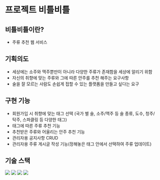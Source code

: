 # 프로젝트 비틀비틀

## 비틀비틀이란?

- 주류 추천 웹 서비스  

## 기획의도

- 세상에는 소주와 맥주뿐만이 아니라 다양한 주류가 존재함을 세상에 알리기 위함
- 자신의 취향에 맞는 주류와 그에 따른 안주를 추천 해주는 요구사항
- 술을 잘 모르는 사람도 손쉽게 접할 수 있는 플랫폼을 만들고 싶다는 요구

## 구현 기능

- 회원가입 시 취향에 맞는 태그 선택
(국가 별 술, 소주/맥주 등 술 종류, 도수, 청주/탁주, 스파클링 등 다양한 태그)
- 태그에 따른 주류 추천 기능
- 추천받은 주류와 어울리는 안주 추천 기능
- 관리자용 공지사항 CRUD
- 관리자용 주류 게시글 작성 기능(정해놓은 태그 안에서 선택하여 주류 업데이트)

## 기술 스택

<img src="https://img.shields.io/badge/Spring-6DB33F?style=flat&logo=spring&logoColor=white"/> <img src="https://img.shields.io/badge/Vue.js-4FC08D?style=flat&logo=vue.js&logoColor=white"/> <img src="https://img.shields.io/badge/Bootstrap-7952B3?style=flat&logo=Bootstrap&logoColor=white"/> <img src="https://img.shields.io/badge/MySQL-4479A1?style=flat&logo=vue.js&logoColor=white"/>


